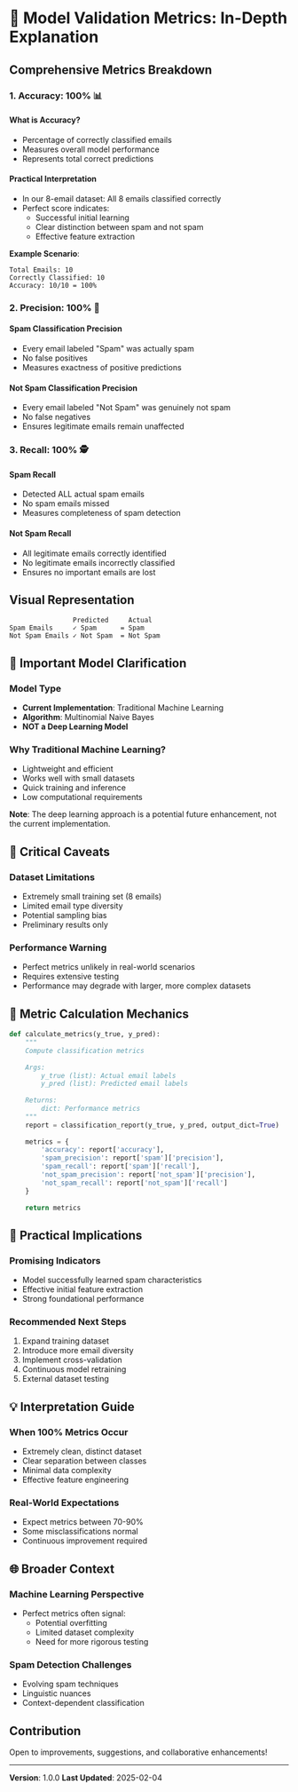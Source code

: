 # 🎯 Model Validation Metrics: In-Depth Explanation

## Comprehensive Metrics Breakdown

### 1. Accuracy: 100% 📊
#### What is Accuracy?
- Percentage of correctly classified emails
- Measures overall model performance
- Represents total correct predictions

#### Practical Interpretation
- In our 8-email dataset: All 8 emails classified correctly
- Perfect score indicates:
  * Successful initial learning
  * Clear distinction between spam and not spam
  * Effective feature extraction

**Example Scenario**:
```
Total Emails: 10
Correctly Classified: 10
Accuracy: 10/10 = 100%
```

### 2. Precision: 100% 🎯
#### Spam Classification Precision
- Every email labeled "Spam" was actually spam
- No false positives
- Measures exactness of positive predictions

#### Not Spam Classification Precision
- Every email labeled "Not Spam" was genuinely not spam
- No false negatives
- Ensures legitimate emails remain unaffected

### 3. Recall: 100% 🕵️
#### Spam Recall
- Detected ALL actual spam emails
- No spam emails missed
- Measures completeness of spam detection

#### Not Spam Recall
- All legitimate emails correctly identified
- No legitimate emails incorrectly classified
- Ensures no important emails are lost

## Visual Representation
```
                Predicted     Actual
Spam Emails     ✓ Spam      = Spam
Not Spam Emails ✓ Not Spam  = Not Spam
```

## 🚨 Important Model Clarification

### Model Type
- **Current Implementation**: Traditional Machine Learning
- **Algorithm**: Multinomial Naive Bayes
- **NOT a Deep Learning Model**

### Why Traditional Machine Learning?
- Lightweight and efficient
- Works well with small datasets
- Quick training and inference
- Low computational requirements

**Note**: The deep learning approach is a potential future enhancement, not the current implementation.

## 🚧 Critical Caveats

### Dataset Limitations
- Extremely small training set (8 emails)
- Limited email type diversity
- Potential sampling bias
- Preliminary results only

### Performance Warning
- Perfect metrics unlikely in real-world scenarios
- Requires extensive testing
- Performance may degrade with larger, more complex datasets

## 🔬 Metric Calculation Mechanics
```python
def calculate_metrics(y_true, y_pred):
    """
    Compute classification metrics
    
    Args:
        y_true (list): Actual email labels
        y_pred (list): Predicted email labels
    
    Returns:
        dict: Performance metrics
    """
    report = classification_report(y_true, y_pred, output_dict=True)
    
    metrics = {
        'accuracy': report['accuracy'],
        'spam_precision': report['spam']['precision'],
        'spam_recall': report['spam']['recall'],
        'not_spam_precision': report['not_spam']['precision'],
        'not_spam_recall': report['not_spam']['recall']
    }
    
    return metrics
```

## 🚀 Practical Implications

### Promising Indicators
- Model successfully learned spam characteristics
- Effective initial feature extraction
- Strong foundational performance

### Recommended Next Steps
1. Expand training dataset
2. Introduce more email diversity
3. Implement cross-validation
4. Continuous model retraining
5. External dataset testing

## 💡 Interpretation Guide

### When 100% Metrics Occur
- Extremely clean, distinct dataset
- Clear separation between classes
- Minimal data complexity
- Effective feature engineering

### Real-World Expectations
- Expect metrics between 70-90%
- Some misclassifications normal
- Continuous improvement required

## 🌐 Broader Context

### Machine Learning Perspective
- Perfect metrics often signal:
  * Potential overfitting
  * Limited dataset complexity
  * Need for more rigorous testing

### Spam Detection Challenges
- Evolving spam techniques
- Linguistic nuances
- Context-dependent classification

## Contribution
Open to improvements, suggestions, and collaborative enhancements!

---

**Version**: 1.0.0
**Last Updated**: 2025-02-04
